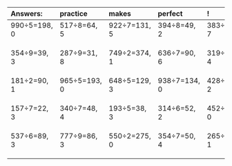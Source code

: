 | Answers: | practice | makes | perfect | ! |
| :--- | :--- | :--- | :--- | :--- |
| 990÷5=198, 0 | 517÷8=64, 5 | 922÷7=131, 5 | 394÷8=49, 2 | 383÷8=47, 7 | 
|   |   |   |   |   | 
|   |   |   |   |   | 
|   |   |   |   |   | 
| 354÷9=39, 3 | 287÷9=31, 8 | 749÷2=374, 1 | 636÷7=90, 6 | 319÷9=35, 4 | 
|   |   |   |   |   | 
|   |   |   |   |   | 
|   |   |   |   |   | 
| 181÷2=90, 1 | 965÷5=193, 0 | 648÷5=129, 3 | 938÷7=134, 0 | 428÷6=71, 2 | 
|   |   |   |   |   | 
|   |   |   |   |   | 
|   |   |   |   |   | 
| 157÷7=22, 3 | 340÷7=48, 4 | 193÷5=38, 3 | 314÷6=52, 2 | 452÷2=226, 0 | 
|   |   |   |   |   | 
|   |   |   |   |   | 
|   |   |   |   |   | 
| 537÷6=89, 3 | 777÷9=86, 3 | 550÷2=275, 0 | 354÷7=50, 4 | 265÷3=88, 1 | 
|   |   |   |   |   | 
|   |   |   |   |   | 
|   |   |   |   |   | 
